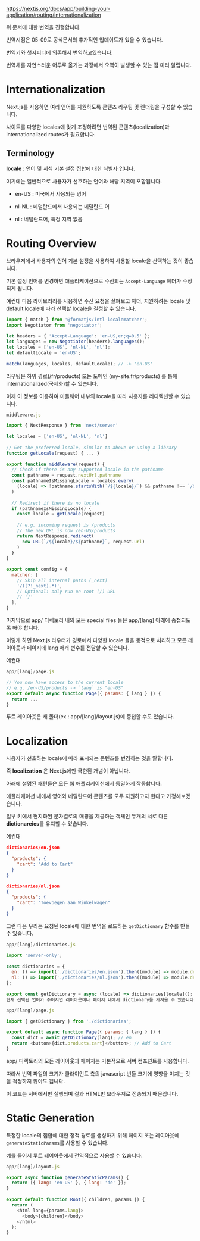 https://nextjs.org/docs/app/building-your-application/routing/internationalization

위 문서에 대한 번역을 진행합니다.

번역시점은 05-09로 공식문서의 추가적인 업데이트가 있을 수 있습니다.

번역기와 챗지피티에 의존해서 번역하고있습니다.

번역체를 자연스러운 어투로 옮기는 과정에서 오역이 발생할 수 있는 점 미리 알립니다.

# Internationalization
Next.js를 사용하면 여러 언어를 지원하도록 콘텐츠 라우팅 및 렌더링을 구성할 수 있습니다.

사이트를 다양한 locales에 맞게 조정하려면 번역된 콘텐츠(localization)과 internationalized routes가 필요합니다.

## Terminology
**locale** : 언어 및 서식 기본 설정 집합에 대한 식별자 입니다.

여기에는 일반적으로 사용자가 선호하는 언어와 해당 지역이 포함됩니다.

- en-US : 미국에서 사용되는 영어

- nl-NL : 네덜란드에서 사용되는 네덜란드 어

- nl : 네덜란드어, 특정 지역 없음

# Routing Overview
브라우저에서 사용자의 언어 기본 설정을 사용하여 사용할 locale을 선택하는 것이 좋습니다.

기본 설정 언어를 변경하면 애플리케이션으로 수신되는 `Accept-Language` 헤더가 수정되게 됩니다.

예컨대 다음 라이브러리를 사용하면 수신 요청을 살펴보고 헤더, 지원하려는 locale 및 default locale에 따라 선택할 locale을 결정할 수 있습니다.

```js
import { match } from '@formatjs/intl-localematcher';
import Negotiator from 'negotiator';
 
let headers = { 'Accept-Language': 'en-US,en;q=0.5' };
let languages = new Negotiator(headers).languages();
let locales = ['en-US', 'nl-NL', 'nl'];
let defaultLocale = 'en-US';
 
match(languages, locales, defaultLocale); // -> 'en-US'
```
라우팅은 하위 경로(/fr/products) 또는 도메인 (my-site.fr/products) 를 통해 internationalized(국제화)할 수 있습니다.

이제 이 정보를 이용하여 미들웨어 내부의 locale을 따라 사용자를 리디렉션할 수 있습니다.


``` js
middleware.js

import { NextResponse } from 'next/server'
 
let locales = ['en-US', 'nl-NL', 'nl']
 
// Get the preferred locale, similar to above or using a library
function getLocale(request) { ... }
 
export function middleware(request) {
  // Check if there is any supported locale in the pathname
  const pathname = request.nextUrl.pathname
  const pathnameIsMissingLocale = locales.every(
    (locale) => !pathname.startsWith(`/${locale}/`) && pathname !== `/${locale}`
  )
 
  // Redirect if there is no locale
  if (pathnameIsMissingLocale) {
    const locale = getLocale(request)
 
    // e.g. incoming request is /products
    // The new URL is now /en-US/products
    return NextResponse.redirect(
      new URL(`/${locale}/${pathname}`, request.url)
    )
  }
}
 
export const config = {
  matcher: [
    // Skip all internal paths (_next)
    '/((?!_next).*)',
    // Optional: only run on root (/) URL
    // '/'
  ],
}
```

마지막으로 app/ 디렉토리 내의 모든 special files 들은 app/[lang] 아래에 중첩되도록 해야 합니다.

이렇게 하면 Next.js 라우터가 경로에서 다양한 locale 들을 동적으로 처리하고 모든 레이아웃과 페이지에 lang 매개 변수를 전달할 수 있습니다.

예컨대

```js
app/[lang]/page.js

// You now have access to the current locale
// e.g. /en-US/products -> `lang` is "en-US"
export default async function Page({ params: { lang } }) {
  return ...
}
```

루트 레이아웃은 새 폴더(ex : app/[lang]/layout.js)에 중첩할 수도 있습니다.

# Localization

 

사용자가 선호하는 locale에 따라 표시되는 콘텐츠를 변경하는 것을 말합니다.

즉 **localization** 은 Next.js에만 국한된 개념이 아닙니다.

아래에 설명된 패턴들은 모든 웹 애플리케이션에서 동일하게 작동합니다.

 

애플리케이션 내에서 영어와 네덜란드어 콘텐츠를 모두 지원하고자 한다고 가정해보겠습니다.

일부 키에서 현지화된 문자열로의 매핑을 제공하는 객체인 두개의 서로 다른 **dictionareies**를 유지할 수 있습니다.

예컨대

```json
dictionaries/en.json
{
  "products": {
    "cart": "Add to Cart"
  }
}
```
```json
dictionaries/nl.json
{
  "products": {
    "cart": "Toevoegen aan Winkelwagen"
  }
}
```
그런 다음 우리는 요청된 locale에 대한 번역을 로드하는 `getDictionary` 함수를 만들 수 있습니다.

```js
app/[lang]/dictionaries.js

import 'server-only';
 
const dictionaries = {
  en: () => import('./dictionaries/en.json').then((module) => module.default),
  nl: () => import('./dictionaries/nl.json').then((module) => module.default),
};
 
export const getDictionary = async (locale) => dictionaries[locale]();
현재 선택된 언어가 주어지면 레이아웃이나 페이지 내에서 dictionary를 가져올 수 있습니다.

app/[lang]/page.js

import { getDictionary } from './dictionaries';
 
export default async function Page({ params: { lang } }) {
  const dict = await getDictionary(lang); // en
  return <button>{dict.products.cart}</button>; // Add to Cart
}
```

app/ 디렉토리의 모든 레이아웃과 페이지는 기본적으로 서버 컴포넌트를 사용합니다.

따라서 번역 파일의 크기가 클라이언트 측의 javascript 번들 크기에 영향을 미치는 것을 걱정하지 않아도 됩니다.

이 코드는 서버에서만 실행되며 결과 HTML만 브라우저로 전송되기 때문입니다.

# Static Generation
특정한 locale의 집합에 대한 정적 경로를 생성하기 위해 페이지 또는 레이아웃에 `generateStaticParams`를 사용할 수 있습니다.

예를 들어서 루트 레이아웃에서 전역적으로 사용할 수 있습니다.

```js
app/[lang]/layout.js

export async function generateStaticParams() {
  return [{ lang: 'en-US' }, { lang: 'de' }];
}
 
export default function Root({ children, params }) {
  return (
    <html lang={params.lang}>
      <body>{children}</body>
    </html>
  );
}
```